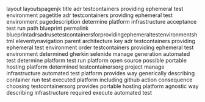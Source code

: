 layout layoutspagenjk title adr testcontainers providing ephemeral test environment pagetitle adr testcontainers providing ephemeral test environment pagedescription determine platform infrastructure acceptance test run path blueprint permalink blueprintadrsadrusetestcontainersforprovidingephemeraltestenvironmentshtml eleventynavigation parent architecture key adr testcontainers providing ephemeral test environment order testcontainers providing ephemeral test environment determined gherkin selenide manage generation automated test determine platform test run platform open source possible portable hosting platform determined testcontainersorg project manage infrastructure automated test platform provides way generically describing container run test executed platform including github action consequence choosing testcontainersorg provides portable hosting platform agnostic way describing infrastructure required execute automated test
